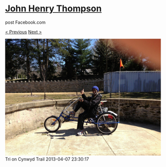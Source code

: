 # [John Henry Thompson](../README.md)
post Facebook.com

[< Previous](2013-05-03-1.md) [Next >](2013-03-21-1.md)

[![](../media/2013-04-07/Tri-on-Cynwyd-Trail.jpg)](../README.md)
Tri on Cynwyd Trail
2013-04-07 23:30:17